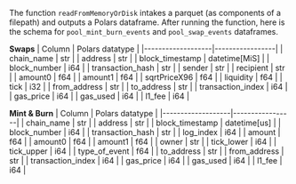 The function `readFromMemoryOrDisk` intakes a parquet (as components of a filepath) and outputs a Polars dataframe. After running the function, here is the schema for `pool_mint_burn_events` and `pool_swap_events` dataframes.

**Swaps**
| Column            | Polars datatype |
|-------------------|-----------------|
|     chain_name    | str             |
|      address      | str             |
|  block_timestamp  | datetime[MiS]   |
|    block_number   | i64             |
|  transaction_hash | str             |
|       sender      | str             |
|     recipient     | str             |
|      amount0      | f64             |
|      amount1      | f64             |
|    sqrtPriceX96   | f64             |
|     liquidity     | f64             |
|        tick       | i32             |
|    from_address   | str             |
|     to_address    | str             |
| transaction_index | i64             |
|     gas_price     | i64             |
|      gas_used     | i64             |
|       l1_fee      | i64             |

**Mint & Burn**
| Column            | Polars datatype |
|-------------------|-----------------|
|     chain_name    | str             |
|      address      | str             |
|  block_timestamp  | datetime[us]    |
|    block_number   | i64             |
|  transaction_hash | str             |
|     log_index     | i64             |
|       amount      | f64             |
|      amount0      | f64             |
|      amount1      | f64             |
|       owner       | str             |
|     tick_lower    | i64             |
|     tick_upper    | i64             |
|   type_of_event   | f64             |
|     to_address    | str             |
|    from_address   | str             |
| transaction_index | i64             |
|     gas_price     | i64             |
|      gas_used     | i64             |
|       l1_fee      | i64             |